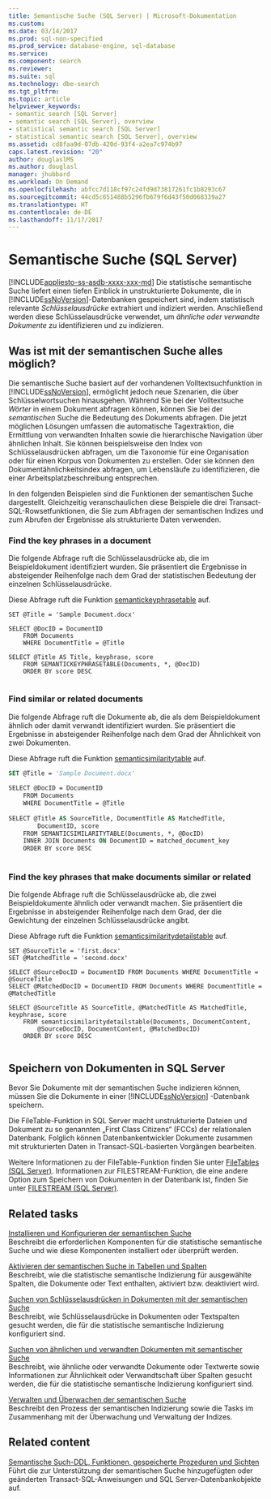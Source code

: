 ```yaml
---
title: Semantische Suche (SQL Server) | Microsoft-Dokumentation
ms.custom: 
ms.date: 03/14/2017
ms.prod: sql-non-specified
ms.prod_service: database-engine, sql-database
ms.service: 
ms.component: search
ms.reviewer: 
ms.suite: sql
ms.technology: dbe-search
ms.tgt_pltfrm: 
ms.topic: article
helpviewer_keywords:
- semantic search [SQL Server]
- semantic search [SQL Server], overview
- statistical semantic search [SQL Server]
- statistical semantic search [SQL Server], overview
ms.assetid: cd8faa9d-07db-420d-93f4-a2ea7c974b97
caps.latest.revision: "20"
author: douglaslMS
ms.author: douglasl
manager: jhubbard
ms.workload: On Demand
ms.openlocfilehash: abfcc7d118cf97c24fd9d73817261fc1b8293c67
ms.sourcegitcommit: 44cd5c651488b5296fb679f6d43f50d068339a27
ms.translationtype: HT
ms.contentlocale: de-DE
ms.lasthandoff: 11/17/2017
---
```

# <a name="semantic-search-sql-server"></a>Semantische Suche (SQL Server)
[!INCLUDE[appliesto-ss-asdb-xxxx-xxx-md](../../includes/appliesto-ss-asdb-xxxx-xxx-md.md)] Die statistische semantische Suche liefert einen tiefen Einblick in unstrukturierte Dokumente, die in [!INCLUDE[ssNoVersion](../../includes/ssnoversion-md.md)]-Datenbanken gespeichert sind, indem statistisch relevante *Schlüsselausdrücke* extrahiert und indiziert werden. Anschließend werden diese Schlüsselausdrücke verwendet, um *ähnliche oder verwandte Dokumente* zu identifizieren und zu indizieren.  
  
##  <a name="whatcanido"></a> Was ist mit der semantischen Suche alles möglich?  
 Die semantische Suche basiert auf der vorhandenen Volltextsuchfunktion in [!INCLUDE[ssNoVersion](../../includes/ssnoversion-md.md)], ermöglicht jedoch neue Szenarien, die über Schlüsselwortsuchen hinausgehen. Während Sie bei der Volltextsuche *Wörter* in einem Dokument abfragen können, können Sie bei der *semantischen* Suche die Bedeutung des Dokuments abfragen. Die jetzt möglichen Lösungen umfassen die automatische Tagextraktion, die Ermittlung von verwandten Inhalten sowie die hierarchische Navigation über ähnlichen Inhalt. Sie können beispielsweise den Index von Schlüsselausdrücken abfragen, um die Taxonomie für eine Organisation oder für einen Korpus von Dokumenten zu erstellen. Oder sie können den Dokumentähnlichkeitsindex abfragen, um Lebensläufe zu identifizieren, die einer Arbeitsplatzbeschreibung entsprechen.  
  
 In den folgenden Beispielen sind die Funktionen der semantischen Suche dargestellt. Gleichzeitig veranschaulichen diese Beispiele die drei Transact-SQL-Rowsetfunktionen, die Sie zum Abfragen der semantischen Indizes und zum Abrufen der Ergebnisse als strukturierte Daten verwenden.  
  
###  <a name="find1"></a> Find the key phrases in a document  
 Die folgende Abfrage ruft die Schlüsselausdrücke ab, die im Beispieldokument identifiziert wurden. Sie präsentiert die Ergebnisse in absteigender Reihenfolge nach dem Grad der statistischen Bedeutung der einzelnen Schlüsselausdrücke.
 
 Diese Abfrage ruft die Funktion [semantickeyphrasetable](../../relational-databases/system-functions/semantickeyphrasetable-transact-sql.md) auf.  
  
```tsql  
SET @Title = 'Sample Document.docx'  
  
SELECT @DocID = DocumentID  
    FROM Documents  
    WHERE DocumentTitle = @Title  
  
SELECT @Title AS Title, keyphrase, score  
    FROM SEMANTICKEYPHRASETABLE(Documents, *, @DocID)  
    ORDER BY score DESC  
  
```  
  
###  <a name="find2"></a> Find similar or related documents  
 Die folgende Abfrage ruft die Dokumente ab, die als dem Beispieldokument ähnlich oder damit verwandt identifiziert wurden. Sie präsentiert die Ergebnisse in absteigender Reihenfolge nach dem Grad der Ähnlichkeit von zwei Dokumenten.
 
 Diese Abfrage ruft die Funktion [semanticsimilaritytable](../../relational-databases/system-functions/semanticsimilaritytable-transact-sql.md) auf.  
  
```vb  
SET @Title = 'Sample Document.docx'  
  
SELECT @DocID = DocumentID  
    FROM Documents  
    WHERE DocumentTitle = @Title  
  
SELECT @Title AS SourceTitle, DocumentTitle AS MatchedTitle,  
        DocumentID, score  
    FROM SEMANTICSIMILARITYTABLE(Documents, *, @DocID)  
    INNER JOIN Documents ON DocumentID = matched_document_key  
    ORDER BY score DESC  
  
```  
  
###  <a name="find3"></a> Find the key phrases that make documents similar or related  
 Die folgende Abfrage ruft die Schlüsselausdrücke ab, die zwei Beispieldokumente ähnlich oder verwandt machen. Sie präsentiert die Ergebnisse in absteigender Reihenfolge nach dem Grad, der die Gewichtung der einzelnen Schlüsselausdrücke angibt.
 
 Diese Abfrage ruft die Funktion [semanticsimilaritydetailstable](../../relational-databases/system-functions/semanticsimilaritydetailstable-transact-sql.md) auf.  
  
```tsql  
SET @SourceTitle = 'first.docx'  
SET @MatchedTitle = 'second.docx'  
  
SELECT @SourceDocID = DocumentID FROM Documents WHERE DocumentTitle = @SourceTitle  
SELECT @MatchedDocID = DocumentID FROM Documents WHERE DocumentTitle = @MatchedTitle  
  
SELECT @SourceTitle AS SourceTitle, @MatchedTitle AS MatchedTitle, keyphrase, score  
    FROM semanticsimilaritydetailstable(Documents, DocumentContent,  
        @SourceDocID, DocumentContent, @MatchedDocID)  
    ORDER BY score DESC  
  
```  
  
##  <a name="store"></a> Speichern von Dokumenten in SQL Server  
 Bevor Sie Dokumente mit der semantischen Suche indizieren können, müssen Sie die Dokumente in einer [!INCLUDE[ssNoVersion](../../includes/ssnoversion-md.md)] -Datenbank speichern.  
  
 Die FileTable-Funktion in SQL Server macht unstrukturierte Dateien und Dokument zu so genannten „First Class Citizens“ (FCCs) der relationalen Datenbank. Folglich können Datenbankentwickler Dokumente zusammen mit strukturierten Daten in Transact-SQL-basierten Vorgängen bearbeiten.  
  
 Weitere Informationen zu der FileTable-Funktion finden Sie unter [FileTables &#40;SQL Server&#41;](../../relational-databases/blob/filetables-sql-server.md). Informationen zur FILESTREAM-Funktion, die eine andere Option zum Speichern von Dokumenten in der Datenbank ist, finden Sie unter [FILESTREAM &#40;SQL Server&#41;](../../relational-databases/blob/filestream-sql-server.md).  
  
##  <a name="reltasks"></a> Related tasks  
 [Installieren und Konfigurieren der semantischen Suche](../../relational-databases/search/install-and-configure-semantic-search.md)  
 Beschreibt die erforderlichen Komponenten für die statistische semantische Suche und wie diese Komponenten installiert oder überprüft werden.  
  
 [Aktivieren der semantischen Suche in Tabellen und Spalten](../../relational-databases/search/enable-semantic-search-on-tables-and-columns.md)  
 Beschreibt, wie die statistische semantische Indizierung für ausgewählte Spalten, die Dokumente oder Text enthalten, aktiviert bzw. deaktiviert wird.  
  
 [Suchen von Schlüsselausdrücken in Dokumenten mit der semantischen Suche](../../relational-databases/search/find-key-phrases-in-documents-with-semantic-search.md)  
 Beschreibt, wie Schlüsselausdrücke in Dokumenten oder Textspalten gesucht werden, die für die statistische semantische Indizierung konfiguriert sind.  
  
 [Suchen von ähnlichen und verwandten Dokumenten mit semantischer Suche](../../relational-databases/search/find-similar-and-related-documents-with-semantic-search.md)  
 Beschreibt, wie ähnliche oder verwandte Dokumente oder Textwerte sowie Informationen zur Ähnlichkeit oder Verwandtschaft über Spalten gesucht werden, die für die statistische semantische Indizierung konfiguriert sind.  
  
 [Verwalten und Überwachen der semantischen Suche](../../relational-databases/search/manage-and-monitor-semantic-search.md)  
 Beschreibt den Prozess der semantischen Indizierung sowie die Tasks im Zusammenhang mit der Überwachung und Verwaltung der Indizes.  
  
##  <a name="relcontent"></a> Related content  
 [Semantische Such-DDL, Funktionen, gespeicherte Prozeduren und Sichten](../../relational-databases/search/semantic-search-ddl-functions-stored-procedures-and-views.md)  
 Führt die zur Unterstützung der semantischen Suche hinzugefügten oder geänderten Transact-SQL-Anweisungen und SQL Server-Datenbankobjekte auf.  
  
  
